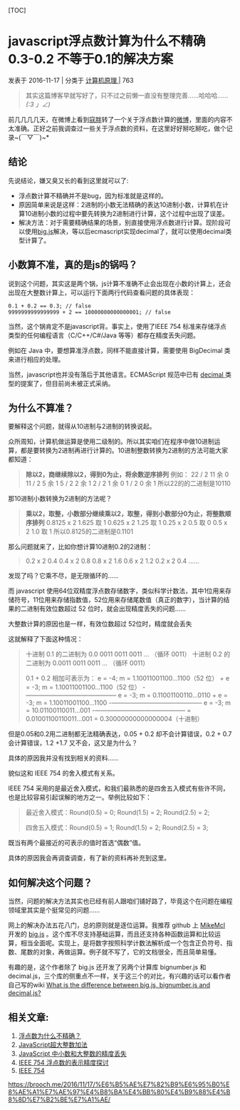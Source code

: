 

[TOC]

 

# javascript浮点数计算为什么不精确 0.3-0.2 不等于0.1的解决方案

发表于 2016-11-17 | 分类于 [计算机原理 ](https://brooch.me/categories/%E8%AE%A1%E7%AE%97%E6%9C%BA%E5%8E%9F%E7%90%86/)|  763

> 其实这篇博客早就写好了，只不过之前懒一直没有整理完善……哈哈哈…… _(:3 」∠)_

前几几几几天，在微博上看到[寇胖](http://weibo.com/u/1778942741)转了一个关于浮点数计算的[微博](http://weibo.com/1996814695/DC0c6iAVD)，里面的内容不太准确。正好之前我调查过一些关于浮点数的资料，在这里好好掰吃掰吃，做个记录~(￣▽￣)~*

## 结论

先说结论，嫌又臭又长的看到这里就可以了:

- 浮点数计算不精确并不是bug，因为标准就是这样的。
- 原因简单来说是这样：2进制的小数无法精确的表达10进制小数，计算机在计算10进制小数的过程中要先转换为2进制进行计算，这个过程中出现了误差。
- 解决方法：对于需要精确结果的场景，别直接使用浮点数进行计算。现阶段可以使用[big.js](http://mikemcl.github.io/big.js/)解决，等以后ecmascript实现decimal了，就可以使用decimal类型计算了。

## 小数算不准，真的是js的锅吗？

说到这个问题，其实这是两个锅，js计算不准确不止会出现在小数的计算上，还会出现在大整数计算上，可以运行下面两行代码查看问题的具体表现：

```
0.1 + 0.2 == 0.3; // false
9999999999999999 + 2 == 10000000000000001; // false
```

当然，这个锅肯定不是javascript背。事实上，使用了IEEE 754 标准来存储浮点类型的任何编程语言（C/C++/C#/Java 等等）都存在精度丢失问题。

例如在 Java 中，要想算准浮点数，同样不能直接计算，需要使用 BigDecimal 类来进行相应的处理。

当然，javascript也并没有落后于其他语言。ECMAScript 规范中已有 [decimal ](http://wiki.ecmascript.org/doku.php?id=proposals:decimal)类型的提案了，但目前尚未被正式采纳。

## 为什么不算准？

要解释这个问题，就得从10进制与2进制的转换说起。

众所周知，计算机做运算是使用二级制的。所以其实咱们在程序中做10进制运算，都是要转换为2进制再进行计算的。10进制整数转换为2进制的方法可能大家都知道：

> **除以2，商继续除以2，得到0为止，将余数逆序排列**
> 例如：
> 22 / 2 11 余 0
> 11 / 2 5 余 1
> 5 / 2 2 余 1
> 2 / 2 1 余 0
> 1 / 2 0 余 1
> 所以22的的二进制是10110

那10进制小数转换为2进制的方法呢？

> **乘以2，取整，小数部分继续乘以2，取整，得到小数部分0为止，将整数顺序排列**
> 0.8125 x 2 1.625 取 1
> 0.625 x 2 1.25 取 1
> 0.25 x 2 0.5 取 0
> 0.5 x 2 1.0 取 1
> 所以0.8125的二进制是0.1101

那么问题就来了，比如你想计算10进制0.2的2进制：

> 0.2 x 2 0.4
> 0.4 x 2 0.8
> 0.8 x 2 1.6
> 0.6 x 2 1.2
> 0.2 x 2 0.4
> ……

发现了吗？它乘不尽，是无限循环的……

而 javascript 使用64位双精度浮点数存储数字，类似科学计数法，其中1位用来存储符号，11位用来存储指数值，52位用来存储尾数值（真正的数字），当计算的结果的二进制有效位数超过 52 位时，就会出现精度丢失的问题……

大整数计算的原因也是一样，有效位数超过 52位时，精度就会丢失

这就解释了下面这种情况：

> 十进制 0.1 的二进制为 0.0 0011 0011 0011 … （循环 0011）
> 十进制 0.2 的二进制为 0.0011 0011 0011 … （循环 0011）
>
> 0.1 + 0.2 相加可表示为：
> e = -4; m = 1.10011001100…1100（52 位）
> \+ e = -3; m = 1.10011001100…1100（52 位）
> -——————————————–
> e = -3; m = 0.11001100110…0110
> \+ e = -3; m = 1.10011001100…1100
> -——————————————–
> e = -3; m = 10.01100110011…001
> -——————————————–
> = 0.01001100110011…001
> = 0.30000000000000004（十进制）

但是0.05和0.2用二进制都无法精确表达，0.05 + 0.2 却不会计算错误，0.2 + 0.7 会计算错误，1.2 +1.7 又不会，这又是为什么？

具体的原因我并没有找到相关的资料……

貌似这和 IEEE 754 的舍入模式有关系。

IEEE 754 采用的是最近舍入模式，和我们最熟悉的是四舍五入模式有些许不同，也是比较容易引起误解的地方之一。举例比较如下：

> 最近舍入模式：Round(0.5) = 0; Round(1.5) = 2; Round(2.5) = 2;
>
> 四舍五入模式：Round(0.5) = 1; Round(1.5) = 2; Round(2.5) = 3;

既当有两个最接近的可表示的值时首选“偶数”值。

具体的原因我会再调查调查，有了新的资料再补充到这里。

## 如何解决这个问题？

当然，问题的解决方法其实也已经有前人跟咱们铺好路了，毕竟这个在问题在编程领域里其实是个挺常见的问题……

网上的解决办法五花八门，总的原则就是逐位运算。我推荐 github 上 [MikeMcl](https://github.com/MikeMcl) 开发的 [big.js](http://mikemcl.github.io/big.js/) 。这个库不尽支持基础运算，而且还支持各种函数运算和比较运算，相当全面呢。实现上，是将数字按照科学计数法解析成一个包含正负符号、指数、尾数的对象，再做运算。例子就不写了，它的文档很全，而且简单易懂。

有趣的是，这个作者除了 big.js 还开发了另两个计算库 bignumber.js 和 decimal.js，三个库的侧重点不一样，关于这三个的对比，有兴趣的话可以看作者自己写的wiki [What is the difference between big.js, bignumber.js and decimal.js?](https://github.com/MikeMcl/big.js/wiki)

## 相关文章:

1. [浮点数为什么不精确？](http://mp.weixin.qq.com/s?__biz=MzAxOTc0NzExNg==&mid=2665513140&idx=1&sn=565517e977ac56904305a4a9f9d65012#rd)
2. [JavaScript超大整数加法](http://www.cnblogs.com/maplejan/p/3893545.html)
3. [JavaScript 中小数和大整数的精度丢失](http://demon.tw/copy-paste/javascript-precision.html)
4. [IEEE 754 浮点数的表示精度探讨](http://www.cnblogs.com/bossin/archive/2007/04/08/704567.html)
5. [IEEE 754](https://zh.wikipedia.org/wiki/IEEE_754)







https://brooch.me/2016/11/17/%E6%B5%AE%E7%82%B9%E6%95%B0%E8%AE%A1%E7%AE%97%E4%B8%BA%E4%BB%80%E4%B9%88%E4%B8%8D%E7%B2%BE%E7%A1%AE/